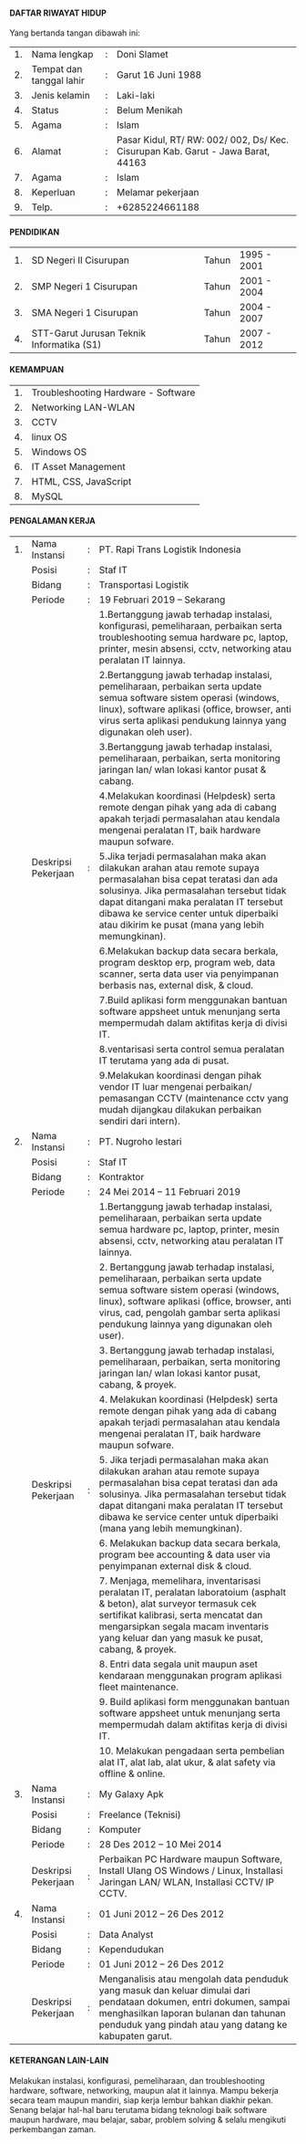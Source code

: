 <html lang="en">
<head>
    <meta charset="UTF-8">
    <meta http-equiv="X-UA-Compatible" content="IE=edge">
    <meta name="viewport" content="width=device-width, initial-scale=1.0">
</head>
<body>
    <h4>DAFTAR RIWAYAT HIDUP</h4>
    <p>Yang bertanda tangan dibawah ini:</p>
    <table>
    <tr>
        <td>1.</td>
        <td>Nama lengkap</td>
        <td>:</td>
        <td>Doni Slamet</td>
    </tr>
    <tr>
        <td>2.</td>
        <td>Tempat dan tanggal lahir</td>
        <td>:</td>
        <td>Garut 16 Juni 1988</td>       
    </tr>
    <tr>
        <td>3.</td>
        <td>Jenis kelamin</td>
        <td>:</td>
        <td>Laki-laki</td>       
    </tr>
    <tr>
        <td>4.</td>
        <td>Status</td>
        <td>:</td>
        <td>Belum Menikah</td>       
    </tr> 
    <tr>
        <td>5.</td>
        <td>Agama</td>
        <td>:</td>
        <td>Islam</td>       
    </tr> 
    <tr>
        <td>6.</td>
        <td>Alamat</td>
        <td>:</td>
        <td>Pasar Kidul, RT/ RW: 002/ 002, Ds/ Kec. Cisurupan
            Kab. Garut - Jawa Barat, 44163</td>       
    </tr> 
    <tr>
        <td>7.</td>
        <td>Agama</td>
        <td>:</td>
        <td>Islam</td>       
    </tr> 
    <tr>
        <td>8.</td>
        <td>Keperluan</td>
        <td>:</td>
        <td>Melamar pekerjaan</td>       
    </tr> 
    <tr>
        <td>9.</td>
        <td>Telp.</td>
        <td>:</td>
        <td>+6285224661188</td>       
    </tr>         
    </table>
    <h4>PENDIDIKAN</h4>
    <table>
        <tr>
            <td>1.</td>
            <td>SD Negeri II Cisurupan</td>
            <td>Tahun</td>
            <td>1995 - 2001</td>
        </tr>
        <tr>
            <td>2.</td>
            <td>SMP Negeri 1 Cisurupan</td>
            <td>Tahun</td>
            <td>2001 - 2004</td>
        </tr>
        <tr>
            <td>3.</td>
            <td>SMA Negeri 1 Cisurupan</td>
            <td>Tahun</td>
            <td>2004 - 2007</td>
        </tr>
        <tr>
            <td>4.</td>
            <td>STT-Garut Jurusan Teknik Informatika (S1)</td>
            <td>Tahun</td>
            <td>2007 - 2012</td>
        </tr>
    </table>
    <h4>KEMAMPUAN</h4>
    <table>
        <tr>
            <td>1.</td>
            <td>Troubleshooting Hardware - Software</td>
        </tr>
        <tr>
            <td>2.</td>
            <td>Networking LAN-WLAN</td>
        </tr>
        <tr>
            <td>3.</td>
            <td>CCTV</td>
        </tr>
        <tr>
            <td>4.</td>
            <td>linux OS</td>
        </tr>
        <tr>
            <td>5.</td>
            <td>Windows OS</td>
        </tr>
        <tr>
            <td>6.</td>
            <td>IT Asset Management</td>
        </tr>
        <tr>
            <td>7.</td>
            <td>HTML, CSS, JavaScript</td>
        </tr>
        <tr>
            <td>8.</td>
            <td>MySQL</td>
        </tr>
    </table>
    <h4>PENGALAMAN KERJA</h4>
    <table>
        <tr>
            <td>1.</td>
            <td>Nama Instansi</td>
            <td>:</td>
            <td>PT. Rapi Trans Logistik Indonesia</td>
        </tr>
        <tr>
            <td></td>
            <td>Posisi</td>
            <td>:</td>
            <td>Staf IT</td>
        </tr>
        <tr>
            <td></td>
            <td>Bidang</td>
            <td>:</td>
            <td>Transportasi Logistik</td>
        </tr>
        <tr>
            <td></td>
            <td>Periode</td>
            <td>:</td>
            <td>19 Februari 2019 – Sekarang</td>
        </tr>
        <tr>
            <td></td>
            <td rowspan="9">Deskripsi Pekerjaan</td>
            <td rowspan="9">:</td>
            <td>1.Bertanggung jawab terhadap instalasi, konfigurasi, pemeliharaan, perbaikan serta troubleshooting semua hardware pc, laptop, printer, mesin absensi, cctv, networking atau peralatan IT lainnya.</td>
            <tr>
                <td></td>
                <td>2.Bertanggung jawab terhadap instalasi, pemeliharaan, perbaikan serta update semua software sistem operasi (windows, linux), software aplikasi (office, browser, anti virus serta aplikasi pendukung lainnya yang digunakan oleh user).</td>
            </tr>
            <tr>
                <td></td>
                <td>3.Bertanggung jawab terhadap instalasi, pemeliharaan, perbaikan, serta monitoring jaringan lan/ wlan lokasi kantor pusat & cabang.</td>
            </tr>
            <tr>
                <td></td>
                <td>4.Melakukan koordinasi (Helpdesk) serta remote dengan pihak yang ada di cabang apakah terjadi permasalahan atau kendala mengenai peralatan IT, baik hardware maupun sofware.</td>
            </tr>
            <tr>
                <td></td>
                <td>5.Jika terjadi permasalahan maka akan dilakukan arahan atau remote supaya permasalahan bisa cepat teratasi dan ada solusinya. Jika permasalahan tersebut tidak dapat ditangani maka peralatan IT tersebut dibawa ke service center untuk diperbaiki atau dikirim ke pusat (mana yang lebih memungkinan).</td>
            </tr>
            <tr>
                <td></td>
                <td>6.Melakukan backup data secara berkala, program desktop erp, program web, data scanner, serta data user via penyimpanan berbasis nas, external disk, & cloud.</td>
            </tr>
             <tr>
                <td></td>
                <td>7.Build aplikasi form menggunakan bantuan software appsheet untuk menunjang serta mempermudah dalam aktifitas kerja di divisi IT.</td>
             </tr>
             <tr> 
                <td></td>
                <td>8.ventarisasi serta control semua peralatan IT terutama yang ada di pusat.</td>
             </tr>
              <tr>
                <td></td>
                <td>9.Melakukan koordinasi dengan pihak vendor IT luar mengenai perbaikan/ pemasangan CCTV (maintenance cctv yang mudah dijangkau dilakukan perbaikan sendiri dari intern).</td>
            </tr>           
        </tr>
        <tr>
            <td>2.</td>
            <td>Nama Instansi</td>
            <td>:</td>
            <td>PT. Nugroho lestari</td>
        </tr>
        <tr>
            <td></td>
            <td>Posisi</td>
            <td>:</td>
            <td>Staf IT</td>
        </tr>
        <tr>
            <td></td>
            <td>Bidang</td>
            <td>:</td>
            <td>Kontraktor</td>
        </tr>
        <tr>
            <td></td>
            <td>Periode</td>
            <td>:</td>
            <td>24 Mei 2014 – 11 Februari 2019</td>
        </tr>
        <tr>
            <td></td>
            <td rowspan="10">Deskripsi Pekerjaan</td>
            <td rowspan="10">:</td>
            <td>1.Bertanggung jawab terhadap instalasi, pemeliharaan, perbaikan serta update semua hardware pc, laptop, printer, mesin absensi, cctv, networking atau peralatan IT lainnya.</td>
            <tr>
                <td></td>
                <td>2. Bertanggung jawab terhadap instalasi, pemeliharaan, perbaikan serta update semua software sistem operasi (windows, linux), software aplikasi (office, browser, anti virus, cad, pengolah gambar serta aplikasi pendukung lainnya yang digunakan oleh user).</td>
            </tr>
            <tr>
                <td></td>
                <td>3. Bertanggung jawab terhadap instalasi, pemeliharaan, perbaikan, serta monitoring jaringan lan/ wlan lokasi kantor pusat, cabang, & proyek.</td>
            </tr>
            <tr>
                <td></td>
                <td>4. Melakukan koordinasi (Helpdesk) serta remote dengan pihak yang ada di cabang apakah terjadi permasalahan atau kendala mengenai peralatan IT, baik hardware maupun sofware.</td>
            </tr>
            <tr>
                <td></td>
                <td>5. Jika terjadi permasalahan maka akan dilakukan arahan atau remote supaya permasalahan bisa cepat teratasi dan ada solusinya. Jika permasalahan tersebut tidak dapat ditangani maka peralatan IT tersebut dibawa ke service center untuk diperbaiki (mana yang lebih memungkinan).</td>
            </tr>
            <tr>
                <td></td>
                <td>6. Melakukan backup data secara berkala, program bee accounting & data user via penyimpanan external disk & cloud.</td>
            </tr>
             <tr>
                <td></td>
                <td>7. Menjaga, memelihara, inventarisasi peralatan IT, peralatan laboratoium (asphalt & beton), alat surveyor termasuk cek sertifikat kalibrasi, serta mencatat dan mengarsipkan segala macam inventaris yang keluar dan yang masuk ke pusat, cabang, & proyek.</td>
             </tr>
             <tr> 
                <td></td>
                <td>8. Entri data segala unit maupun aset kendaraan menggunakan program aplikasi fleet maintenance.</td>
             </tr>
              <tr>
                <td></td>
                <td>9. Build aplikasi form menggunakan bantuan software appsheet untuk menunjang serta mempermudah dalam aktifitas kerja di divisi IT.</td>
            </tr>
            <tr>
                <td></td>
                <td>10. Melakukan pengadaan serta pembelian alat IT, alat lab, alat ukur, & alat safety via offline & online.</td>
            </tr>          
        </tr>
        <tr>
            <td>3.</td>
            <td>Nama Instansi</td>
            <td>:</td>
            <td>My Galaxy Apk</td>
        </tr>
        <tr>
            <td></td>
            <td>Posisi</td>
            <td>:</td>
            <td>Freelance (Teknisi)</td>
        </tr>
        <tr>
            <td></td>
            <td>Bidang</td>
            <td>:</td>
            <td>Komputer</td>
        </tr>
        <tr>
            <td></td>
            <td>Periode</td>
            <td>:</td>
            <td>28 Des 2012 – 10 Mei 2014</td>
        </tr>
        <tr>
            <td></td>
            <td rowspan="1">Deskripsi Pekerjaan</td>
            <td rowspan="1">:</td>
            <td>Perbaikan PC Hardware maupun Software, Install Ulang OS Windows / Linux, Installasi Jaringan LAN/ WLAN, Installasi CCTV/ IP CCTV.</td>  
        </tr>
        <tr>
            <td>4.</td>
            <td>Nama Instansi</td>
            <td>:</td>
            <td>01 Juni 2012 – 26 Des 2012</td>
        </tr>
        <tr>
            <td></td>
            <td>Posisi</td>
            <td>:</td>
            <td>Data Analyst</td>
        </tr>
        <tr>
            <td></td>
            <td>Bidang</td>
            <td>:</td>
            <td>Kependudukan</td>
        </tr>
        <tr>
            <td></td>
            <td>Periode</td>
            <td>:</td>
            <td>01 Juni 2012 – 26 Des 2012</td>
        </tr>
        <tr>
            <td></td>
            <td rowspan="1">Deskripsi Pekerjaan</td>
            <td rowspan="1">:</td>
            <td>Menganalisis atau mengolah data penduduk yang masuk dan keluar dimulai dari pendataan dokumen, entri dokumen, sampai menghasilkan laporan bulanan dan tahunan penduduk yang pindah atau yang datang ke kabupaten garut.</td>
        </tr>    
    </table>
<h4>KETERANGAN LAIN-LAIN</h4>
<p>Melakukan instalasi, konfigurasi, pemeliharaan, dan troubleshooting hardware, software, networking, maupun alat it lainnya. Mampu bekerja secara team maupun mandiri, siap kerja lembur bahkan diakhir pekan. Senang belajar hal-hal baru terutama bidang teknologi baik software maupun hardware, mau belajar, sabar, problem solving & selalu mengikuti perkembangan zaman.</p>
</body>
</html>
